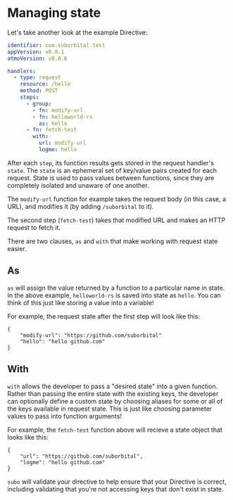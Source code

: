 # Managing state

Let's take another look at the example Directive:

```yaml
identifier: com.suborbital.test
appVersion: v0.0.1
atmoVersion: v0.0.6

handlers:
  - type: request
    resource: /hello
    method: POST
    steps:
      - group:
        - fn: modify-url
        - fn: helloworld-rs
          as: hello
      - fn: fetch-test
        with:
          url: modify-url
          logme: hello
```

After each `step`, its function results gets stored in the request 
handler's `state`. The `state` is an ephemeral set of key/value pairs 
created for each request. State is used to pass values between 
functions, since they are completely isolated and unaware of one another.

The `modify-url` function for example takes the request body 
(in this case, a URL), and modifies it (by adding `/suborbital` to it).

The second step (`fetch-test`) takes that modified URL and 
makes an HTTP request to fetch it.

There are two clauses, `as` and `with` that make working with 
request state easier.

## As

`as` will assign the value returned by a function to a particular name in state. 
In the above example, `helloworld-rs` is saved into state as `hello`. 
You can think of this just like storing a value into a variable!

For example, the request state after the first step will look like this:

```text
{
    "modify-url": "https://github.com/suborbital"
    "hello": "hello github.com"
}
```

## With

`with` allows the developer to pass a "desired state" into a given function. 
Rather than passing the entire state with the existing keys, the developer 
can optionally define a custom state by choosing aliases for some or all of 
the keys available in request state. This is just like choosing parameter 
values to pass into function arguments!

For example, the `fetch-test` function above will recieve a state object 
that looks like this:

```text
{
    "url": "https://github.com/suborbital",
    "logme": "hello github.com"
}
```

`subo` will validate your directive to help ensure that your Directive is correct, 
including validating that you're not accessing keys that don't exist in state.

